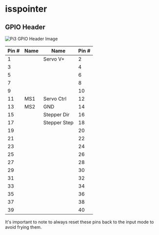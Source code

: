 # isspointer

## GPIO Header
![Pi3 GPIO Header Image](https://github.com/djgood/isspointer/blob/master/pi3gpioheader.jpg)

Pin # | Name | Name 	   | Pin #
------|------|-------------|------
 1    |      | Servo V+    | 2
 3    |      |      	   | 4
 5    |      | 	           | 6
 7    |      |       	   | 8
 9    |      |             | 10
 11   | MS1  | Servo Ctrl  | 12
 13   | MS2  | GND  	   | 14
 15   |      | Stepper Dir | 16
 17   |      | Stepper Step | 18
 19   |      | 		   | 20
 21   |      |             | 22
 23   |      |             | 24
 25   |      |             | 26
 27   |      |             | 28
 29   |      |             | 30
 31   |      |             | 32
 33   |      |             | 34
 35   |      |             | 36
 37   |      |             | 38
 39   |      |             | 40

It's important to note to always reset these pins back to the input mode to avoid
frying them. 
